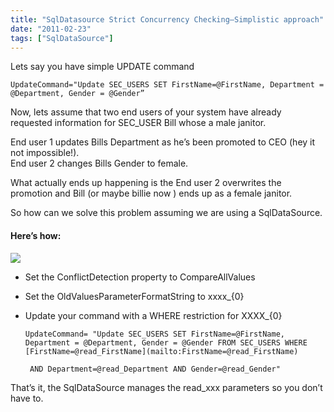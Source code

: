 ```yaml
---
title: "SqlDatasource Strict Concurrency Checking–Simplistic approach"
date: "2011-02-23"
tags: ["SqlDataSource"]
---
```


Lets say you have simple UPDATE command

    UpdateCommand="Update SEC_USERS SET FirstName=@FirstName, Department = @Department, Gender = @Gender”

Now, lets assume that two end users of your system have already requested information for SEC_USER Bill whose a male janitor.

End user 1 updates Bills Department as he’s been promoted to CEO (hey it not impossible!).  
End user 2 changes Bills Gender to female.

What actually ends up happening is the End user 2 overwrites the promotion and Bill (or maybe billie now ) ends up as a female janitor.

So how can we solve this problem assuming we are using a SqlDataSource.

#### Here’s how:

![](/images//blog/image.axd?picture=image_thumb_24.png)

- Set the ConflictDetection property to CompareAllValues
- Set the OldValuesParameterFormatString to xxxx\_{0}
- Update your command with a WHERE restriction for XXXX\_{0}

      UpdateCommand= "Update SEC_USERS SET FirstName=@FirstName, Department = @Department, Gender = @Gender FROM SEC_USERS WHERE [FirstName=@read_FirstName](mailto:FirstName=@read_FirstName)

       AND Department=@read_Department AND Gender=@read_Gender"

That’s it, the SqlDataSource manages the read_xxx parameters so you don’t have to.
